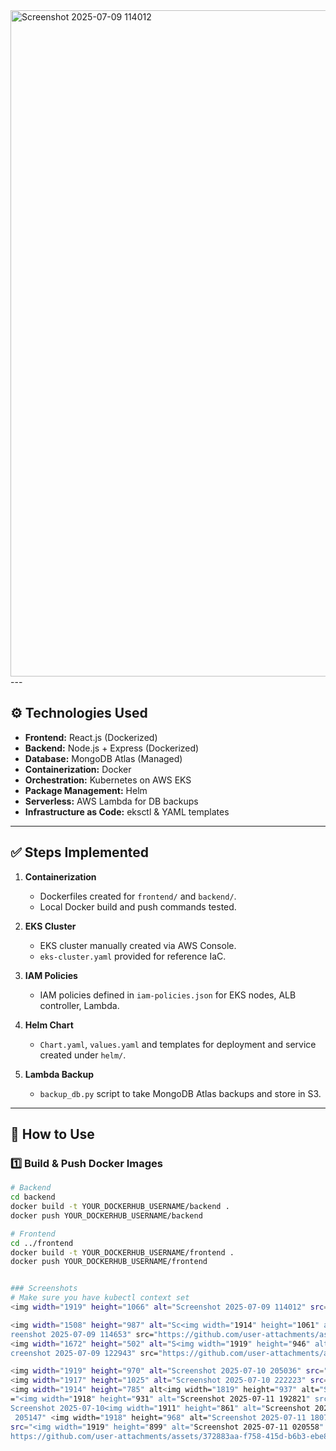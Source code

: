<img width="1919" height="1066" alt="Screenshot 2025-07-09 114012" src="https://github.com/user-attachments/assets/28530f9b-e146-4720-9a64-ca9268328f95" />
---

## ⚙️ Technologies Used

- **Frontend:** React.js (Dockerized)
- **Backend:** Node.js + Express (Dockerized)
- **Database:** MongoDB Atlas (Managed)
- **Containerization:** Docker
- **Orchestration:** Kubernetes on AWS EKS
- **Package Management:** Helm
- **Serverless:** AWS Lambda for DB backups
- **Infrastructure as Code:** eksctl & YAML templates

---

## ✅ Steps Implemented

1. **Containerization**
   - Dockerfiles created for `frontend/` and `backend/`.
   - Local Docker build and push commands tested.

2. **EKS Cluster**
   - EKS cluster manually created via AWS Console.
   - `eks-cluster.yaml` provided for reference IaC.

3. **IAM Policies**
   - IAM policies defined in `iam-policies.json` for EKS nodes, ALB controller, Lambda.

4. **Helm Chart**
   - `Chart.yaml`, `values.yaml` and templates for deployment and service created under `helm/`.

5. **Lambda Backup**
   - `backup_db.py` script to take MongoDB Atlas backups and store in S3.

---

## 🚀 How to Use

### 1️⃣ Build & Push Docker Images

```bash
# Backend
cd backend
docker build -t YOUR_DOCKERHUB_USERNAME/backend .
docker push YOUR_DOCKERHUB_USERNAME/backend

# Frontend
cd ../frontend
docker build -t YOUR_DOCKERHUB_USERNAME/frontend .
docker push YOUR_DOCKERHUB_USERNAME/frontend


### Screenshots
# Make sure you have kubectl context set
<img width="1919" height="1066" alt="Screenshot 2025-07-09 114012" src="https://github.com/user-attachments/assets/78119dd0-0410-4121-b0ac-ab88e0ed48c9" />

<img width="1508" height="987" alt="Sc<img width="1914" height="1061" alt="Screenshot 2025-07-09 114054" src="https://github.com/user-attachments/assets/1aa04fd3-a5d5-4b3d-aa0d-dcd7eb26aeef" />
reenshot 2025-07-09 114653" src="https://github.com/user-attachments/assets/43025fd1-be8a-4af8-a1b3-c80563150f07" />
<img width="1672" height="502" alt="S<img width="1919" height="946" alt="Screenshot 2025-07-10 204853" src="https://github.com/user-attachments/assets/2e771eec-3470-4aaa-8382-66f131fbc396" />
creenshot 2025-07-09 122943" src="https://github.com/user-attachments/assets/d432d316-977b-47a5-bf2b-fafb4266864b" />

<img width="1919" height="970" alt="Screenshot 2025-07-10 205036" src="https://github.com/user-attachments/assets/f78a3098-33a2-4f50-90b4-d4d4f6a17598" />
<img width="1917" height="1025" alt="Screenshot 2025-07-10 222223" src="https://github.com/user-attachments/assets/a0b90a17-3ecb-47bc-88da-45cd73a06dbf" />
<img width="1914" height="785" alt<img width="1819" height="937" alt="Screenshot 2025-07-11 200557" src="https://github.com/user-attachments/assets/0b13ae0a-c97c-4d64-9633-7a39c55708ca" />
="<img width="1918" height="931" alt="Screenshot 2025-07-11 192821" src="https://github.com/user-attachments/assets/c0bc2dc9-08a0-459e-bb1c-d3c85acd30ae" />
Screenshot 2025-07-10<img width="1911" height="861" alt="Screenshot 2025-07-11 181539" src="https://github.com/user-attachments/assets/6b5e7c6a-7b8c-4354-9902-8f7febb33b4b" />
 205147" <img width="1918" height="968" alt="Screenshot 2025-07-11 180709" src="https://github.com/user-attachments/assets/604b0d80-9374-4f08-90f9-72e3bbcab536" />
src="<img width="1919" height="899" alt="Screenshot 2025-07-11 020558" src="https://github.com/user-attachments/assets/d8c5a049-62ee-4199-a236-4c9a7754bd87" />
https://github.com/user-attachments/assets/372883aa-f758-415d-b6b3-ebe8ed931240" />
